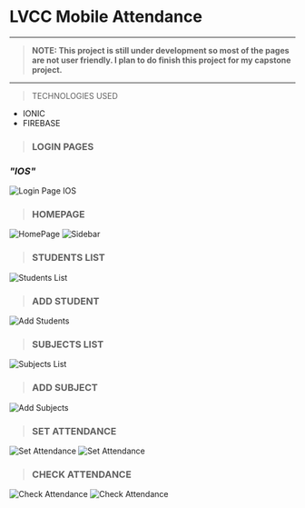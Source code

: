 # LVCC Mobile Attendance

----------
> **NOTE: This project is still under development so most of the pages are not user friendly. I plan to do finish this project for my capstone project.**
----------

> TECHNOLOGIES USED
* IONIC
* FIREBASE

> ### **LOGIN PAGES**

### *"IOS"*
![Login Page IOS](https://github.com/mj-isip23/LVCC-Mobile-Attendance/blob/master/screenshots/login.PNG) 

> ### **HOMEPAGE**

![HomePage](https://github.com/mj-isip23/LVCC-Mobile-Attendance/blob/master/screenshots/Homepage.PNG) ![Sidebar](https://github.com/mj-isip23/LVCC-Mobile-Attendance/blob/master/screenshots/sidebar.PNG)

> ### **STUDENTS LIST**

![Students List](https://github.com/mj-isip23/LVCC-Mobile-Attendance/blob/master/screenshots/studentslist.PNG) 

> ### **ADD STUDENT**

![Add Students](https://github.com/mj-isip23/LVCC-Mobile-Attendance/blob/master/screenshots/addstudent.PNG) 

> ### **SUBJECTS LIST**

![Subjects List](https://github.com/mj-isip23/LVCC-Mobile-Attendance/blob/master/screenshots/subjectslist.PNG) 

> ### **ADD SUBJECT**

![Add Subjects](https://github.com/mj-isip23/LVCC-Mobile-Attendance/blob/master/screenshots/addsubject.PNG) 

> ### **SET ATTENDANCE**

![Set Attendance](https://github.com/mj-isip23/LVCC-Mobile-Attendance/blob/master/screenshots/setattendance.PNG) ![Set Attendance](https://github.com/mj-isip23/LVCC-Mobile-Attendance/blob/master/screenshots/setattendance2.PNG) 

> ### **CHECK ATTENDANCE**

![Check Attendance](https://github.com/mj-isip23/LVCC-Mobile-Attendance/blob/master/screenshots/checkattendance.PNG) ![Check Attendance](https://github.com/mj-isip23/LVCC-Mobile-Attendance/blob/master/screenshots/checkattendance2.PNG)
